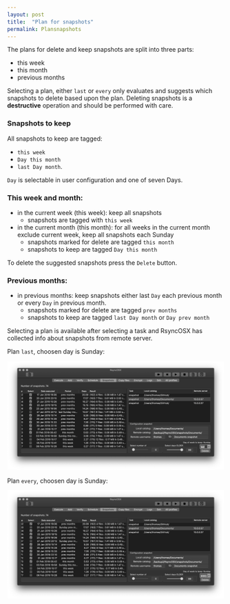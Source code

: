 ```yaml
---
layout: post
title:  "Plan for snapshots"
permalink: Plansnapshots
---
```


The plans for delete and keep snapshots are split into three parts:

- this week
- this month
- previous months

Selecting a plan, either `last` or `every` only evaluates and suggests which snapshots to delete based upon the plan. Deleting snapshots is a **destructive** operation and should be performed with care.

### Snapshots to keep

All snapshots to keep are tagged:
- `this week`
- `Day this month`
- `last Day month`.

`Day` is selectable in user configuration and one of seven Days.

### This week and month:

- in the current week (this week): keep all snapshots
  - snapshots are tagged with `this week`
- in the current month (this month): for all weeks in the current month exclude current week, keep all snapshots each Sunday
  - snapshots marked for delete are tagged `this month`
  - snapshots to keep are tagged `Day this month`

To delete the suggested snapshots press the `Delete` button.

### Previous months:

- in previous months: keep snapshots either last `Day` each previous month or every `Day` in previous month.
  - snapshots marked for delete are tagged `prev months`
  - snapshots to keep are tagged `last Day month` or `Day prev month`

Selecting a plan is available after selecting a task and RsyncOSX has collected info about snapshots from remote server.

Plan `last`, choosen day is Sunday:

![](/images/RsyncOSX/master/plansnapshots/last.png)

Plan `every`, choosen day is Sunday:

![](/images/RsyncOSX/master/plansnapshots/every.png)
